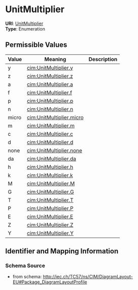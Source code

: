 # UnitMultiplier



**URI**: [UnitMultiplier](UnitMultiplier)<br />
**Type**: Enumeration

## Permissible Values

| Value | Meaning | Description |
| --- | --- | --- |
| y | [cim:UnitMultiplier.y](http://iec.ch/TC57/CIM100#UnitMultiplier.y) |  |
| z | [cim:UnitMultiplier.z](http://iec.ch/TC57/CIM100#UnitMultiplier.z) |  |
| a | [cim:UnitMultiplier.a](http://iec.ch/TC57/CIM100#UnitMultiplier.a) |  |
| f | [cim:UnitMultiplier.f](http://iec.ch/TC57/CIM100#UnitMultiplier.f) |  |
| p | [cim:UnitMultiplier.p](http://iec.ch/TC57/CIM100#UnitMultiplier.p) |  |
| n | [cim:UnitMultiplier.n](http://iec.ch/TC57/CIM100#UnitMultiplier.n) |  |
| micro | [cim:UnitMultiplier.micro](http://iec.ch/TC57/CIM100#UnitMultiplier.micro) |  |
| m | [cim:UnitMultiplier.m](http://iec.ch/TC57/CIM100#UnitMultiplier.m) |  |
| c | [cim:UnitMultiplier.c](http://iec.ch/TC57/CIM100#UnitMultiplier.c) |  |
| d | [cim:UnitMultiplier.d](http://iec.ch/TC57/CIM100#UnitMultiplier.d) |  |
| none | [cim:UnitMultiplier.none](http://iec.ch/TC57/CIM100#UnitMultiplier.none) |  |
| da | [cim:UnitMultiplier.da](http://iec.ch/TC57/CIM100#UnitMultiplier.da) |  |
| h | [cim:UnitMultiplier.h](http://iec.ch/TC57/CIM100#UnitMultiplier.h) |  |
| k | [cim:UnitMultiplier.k](http://iec.ch/TC57/CIM100#UnitMultiplier.k) |  |
| M | [cim:UnitMultiplier.M](http://iec.ch/TC57/CIM100#UnitMultiplier.M) |  |
| G | [cim:UnitMultiplier.G](http://iec.ch/TC57/CIM100#UnitMultiplier.G) |  |
| T | [cim:UnitMultiplier.T](http://iec.ch/TC57/CIM100#UnitMultiplier.T) |  |
| P | [cim:UnitMultiplier.P](http://iec.ch/TC57/CIM100#UnitMultiplier.P) |  |
| E | [cim:UnitMultiplier.E](http://iec.ch/TC57/CIM100#UnitMultiplier.E) |  |
| Z | [cim:UnitMultiplier.Z](http://iec.ch/TC57/CIM100#UnitMultiplier.Z) |  |
| Y | [cim:UnitMultiplier.Y](http://iec.ch/TC57/CIM100#UnitMultiplier.Y) |  |








## Identifier and Mapping Information







### Schema Source


* from schema: http://iec.ch/TC57/ns/CIM/DiagramLayout-EU#Package_DiagramLayoutProfile




